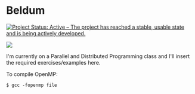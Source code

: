 # Beldum

<a href="http://www.repostatus.org/#active"><img src="http://www.repostatus.org/badges/latest/active.svg" alt="Project Status: Active – The project has reached a stable, usable state and is being actively developed." /></a>

<img src="https://www.serebii.net/pokearth/sprites/dp/374.png">

I'm currently on a Parallel and Distributed Programming class and I'll insert the required exercises/examples here.

To compile OpenMP:

```
$ gcc -fopenmp file 
``` 
